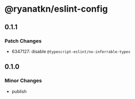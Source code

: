 # @ryanatkn/eslint-config

## 0.1.1

### Patch Changes

- 6347127: disable `@typescript-eslint/no-inferrable-types`

## 0.1.0

### Minor Changes

- publish
